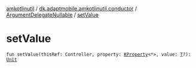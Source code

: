 [amkotlinutil](../../index.md) / [dk.adaptmobile.amkotlinutil.conductor](../index.md) / [ArgumentDelegateNullable](index.md) / [setValue](set-value.md)

# setValue

`fun setValue(thisRef: Controller, property: `[`KProperty`](https://kotlinlang.org/api/latest/jvm/stdlib/kotlin.reflect/-k-property/index.html)`<*>, value: `[`T`](index.md#T)`?): `[`Unit`](https://kotlinlang.org/api/latest/jvm/stdlib/kotlin/-unit/index.html)